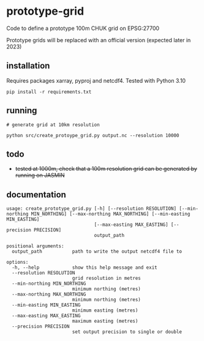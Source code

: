 # prototype-grid

Code to define a prototype 100m CHUK grid on EPSG:27700

Prototype grids will be replaced with an official version (expected later in 2023)

## installation

Requires packages xarray, pyproj and netcdf4.  Tested with Python 3.10

```
pip install -r requirements.txt
```

## running

```
# generate grid at 10km resolution

python src/create_protoype_grid.py output.nc --resolution 10000
```

## todo

* ~~tested at 1000m, check that a 100m resolution grid can be generated by running on JASMIN~~

## documentation

```
usage: create_prototype_grid.py [-h] [--resolution RESOLUTION] [--min-northing MIN_NORTHING] [--max-northing MAX_NORTHING] [--min-easting MIN_EASTING]
                                [--max-easting MAX_EASTING] [--precision PRECISION]
                                output_path

positional arguments:
  output_path           path to write the output netcdf4 file to

options:
  -h, --help            show this help message and exit
  --resolution RESOLUTION
                        grid resolution in metres
  --min-northing MIN_NORTHING
                        minimum northing (metres)
  --max-northing MAX_NORTHING
                        minimum northing (metres)
  --min-easting MIN_EASTING
                        minimum easting (metres)
  --max-easting MAX_EASTING
                        maximum easting (metres)
  --precision PRECISION
                        set output precision to single or double
```
